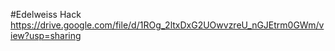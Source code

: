 #Edelweiss Hack
https://drive.google.com/file/d/1ROg_2ltxDxG2UOwvzreU_nGJEtrm0GWm/view?usp=sharing

